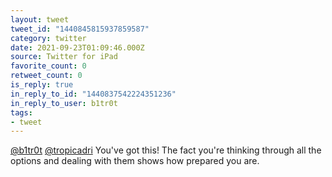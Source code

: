 ```yaml
---
layout: tweet
tweet_id: "1440845815937859587"
category: twitter
date: 2021-09-23T01:09:46.000Z
source: Twitter for iPad
favorite_count: 0
retweet_count: 0
is_reply: true
in_reply_to_id: "1440837542224351236"
in_reply_to_user: b1tr0t
tags:
- tweet
---
```


[@b1tr0t](https://twitter.com/@b1tr0t) [@tropicadri](https://twitter.com/@tropicadri) You've got this! The fact you're thinking through all the options and dealing with them shows how prepared you are.
